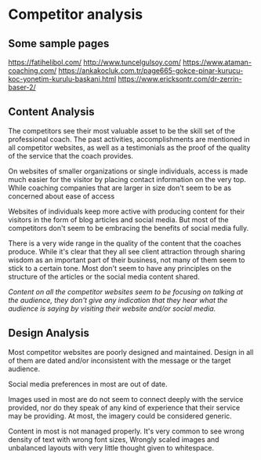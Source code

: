 # Competitor analysis

## Some sample pages
https://fatihelibol.com/ 
http://www.tuncelgulsoy.com/ 
https://www.ataman-coaching.com/ 
https://ankakocluk.com.tr/page665-gokce-pinar-kurucu-koc-yonetim-kurulu-baskani.html 
https://www.ericksontr.com/dr-zerrin-baser-2/  

## Content Analysis

The competitors see their most valuable asset to be the skill set of the professional coach. The past activities, accomplishments are mentioned in all competitor websites, as well as a testimonials as the proof of the quality of the service that the coach provides.

On websites of smaller organizations or single individuals, access is made much easier for the visitor by placing contact
information on the very top. While coaching companies that are larger in size don't seem to be as concerned about ease of access

Websites of individuals keep more active with producing content for their visitors in the form of blog articles and social media. But most of the competitors don't seem to be 
embracing the benefits of social media fully. 

There is a very wide range in the quality of the content that the coaches produce. While it's clear that they all see client attraction through sharing wisdom as an important part of their business, not many of them seem to stick to a certain tone. Most don't seem to have any principles on the structure of the articles or the social media content shared.

*Content on all the competitor websites seem to be focusing on talking at the audience, they don't give any indication that they hear what the audience is saying by visiting their website and/or social media.*

## Design Analysis
Most competitor websites are poorly designed and maintained. Design in all of them are dated and/or inconsistent with the message or the target audience. 

Social media preferences in most are out of date.

Images used in most are do not seem to connect deeply with the service provided, nor do they speak of any kind of experience that their service may be providing. At most, the imagery could be considered generic.

Content in most is not managed properly. It's very common to see wrong density of text with wrong font sizes, Wrongly scaled images and unbalanced layouts with very little thought given to whitespace.


